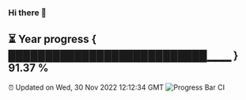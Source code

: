 ### Hi there 👋
⏳ Year progress { ███████████████████████████▁▁▁ } 91.37 %
---
⏰ Updated on Wed, 30 Nov 2022 12:12:34 GMT
![Progress Bar CI](https://github.com/Moyi321/Moyi321/workflows/Progress%20Bar%20CI/badge.svg)
